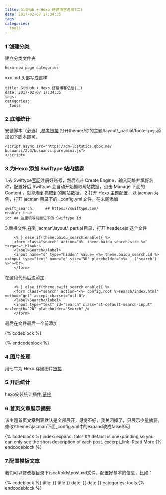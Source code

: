 ```yaml
---
title: GitHub + Hexo 搭建博客总结(二)
date: 2017-02-07 17:34:35
tags:
categories: 
  tools
---
```

### 1.创建分类
建立分类文件夹
	
	hexo new page categories
xxx.md 头部写成这样

	title: GitHub + Hexo 搭建博客总结(二)
	date: 2017-02-07 17:34:35
	tags:
	categories: 
 	  tools	
 	  
### 2.底部统计
安装脚本（必选）,[参考链接](http://wangcaiyong.com/2015/06/26/busuanzi/)
打开themes/你的主题/layout/_partial/footer.pejs添加如下脚本即可。

	<script async src="https://dn-lbstatics.qbox.me/	busuanzi/2.3/busuanzi.pure.mini.js">
	</script>
### 3.为Hexo 添加 Swiftype 站内搜索
1.去 Swiftype[官网](https://swiftype.com/)注册好账号，然后点击 Create Engine，输入网址并填好名称，配置好后 Swiftype 会自动开始抓取网站数据，点击 Manage 下面的 Content ，就能看到抓取到的网站数据。
2.打开 Hexo 主题配置，以 jacman 为例，打开 jacman 目录下的 _config.yml 文件，在末尾添加
	
	swift_search:     ## https://swiftype.com/
	enable: true
	id: ## 这里填写前面记下的 Swiftype id
3.替换文件,在到 jacman\layout\/_partial 目录，打开 header.ejs 这个文件

```
	<% } else if(theme.baidu_search.enable){ %>
	<form class="search" action="<%- theme.baidu_search.site %>" target="_blank">
	<label>Search</label>
	<input name="s" type="hidden" value= <%= theme.baidu_search.id %> ><input type="text" name="q" size="30" placeholder="<%= __('search') %>"><br>
	</form>
```
	
在这段代码后边添加

```
	<% } else if(theme.swift_search.enable){ %>
	<form class="search" action="<%- config.root %>search/index.html" method="get" accept-charset="utf-8">
	<label>Search</label>
	<input type="text" id="search" class="st-default-search-input" maxlength="20" placeholder="Search" />
	</form>
```
最后在文件最后一个</div>前添加

{% codeblock %}
<script type="text/javascript">
(function(w,d,t,u,n,s,e){w['SwiftypeObject']=n;w[n]=w[n]||function(){
(w[n].q=w[n].q||[]).push(arguments);};s=d.createElement(t);
e=d.getElementsByTagName(t)[0];s.async=1;s.src=u;e.parentNode.insertBefore(s,e);
})(window,document,'script','//s.swiftypecdn.com/install/v2/st.js','_st');
_st('install','Zo1mzEpQeR6Xjr3hz4jd','2.0.0');
</script>
{% endcodeblock %}

### 4.图片处理
用七牛为 Hexo 存储图片[链接](http://clarkky.org/post/Hexo-Qiniu-Image-CDN/)
### 5.开启统计
hexo安装统计插件,[链接](http://www.cnblogs.com/tengj/p/5365434.html)
### 6.首页文章展示摘要
该主题首页文章列表默认是全部展开，感觉不好，我关闭掉了，只展示少量摘要。
修改\themes\jacman下面_config.yml中的expand改成false即可

{% codeblock %}
index:
  expand: false           ## default is unexpanding,so you can only see the short description of each post.
  excerpt_link: Read More
{% endcodeblock %}

### 7.配置模板文章
我们可以修改根目录下\scaffolds\post.md文件，配置好基本的信息，比如：

{% codeblock %}
title: {{ title }}
date: {{ date }}
categories: 
  tools
{% endcodeblock %}